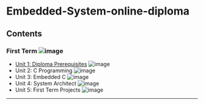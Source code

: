 # Embedded-System-online-diploma
## Contents

### First Term ![image](https://progress-bar.dev/20/?title=Progress)

- [Unit 1: Diploma Prerequisites](https://github.com/TawfikTamer/Embedded-System-online-diploma) ![image](https://progress-bar.dev/100/?title=No_Assignments&color=bababa)
- Unit 2: C Programming ![image](https://progress-bar.dev/0/)
- Unit 3: Embedded C ![image](https://progress-bar.dev/0/)
- Unit 4: System Architect ![image](https://progress-bar.dev/0/)
- Unit 5: First Term Projects ![image](https://progress-bar.dev/0/)

---
